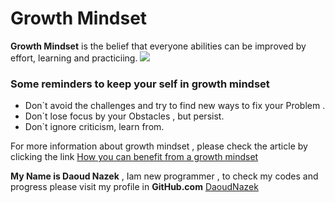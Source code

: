 # Growth Mindset

**Growth Mindset** is the belief that everyone abilities can be improved by effort, learning and practiciing.
![](https://3kllhk1ibq34qk6sp3bhtox1-wpengine.netdna-ssl.com/wp-content/uploads/2015/11/growth-mindset.png)

### Some reminders to keep your self in growth mindset

* Don`t avoid the challenges and try to find new ways to fix your Problem .
* Don`t lose focus by your Obstacles , but persist.
* Don`t ignore criticism, learn from.

For more information about growth mindset , please check the article by clicking the link [How you can benefit from a growth mindset](https://www.atlassian.com/blog/inside-atlassian/growth-mindset)



**My Name is Daoud Nazek**  , Iam new programmer , to check my codes and progress please visit my profile in **GitHub.com** 
[DaoudNazek](https://github.com/daoudnazek)
